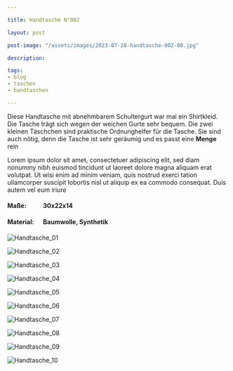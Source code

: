 ```yaml
---

title: Handtasche N°002

layout: post

post-image: "/assets/images/2023-07-28-handtasche-002-00.jpg"

description:

tags:
- blog
- taschen
- handtaschen

---
```


Diese Handtasche mit abnehmbarem Schultergurt war mal ein Shirtkleid. Die Tasche trägt sich wegen der weichen Gurte sehr bequem. Die zwei kleinen Täschchen sind praktische Ordnunghelfer für die Tasche. Sie sind auch nötig, denn die Tasche ist sehr geräumig und es passt eine **Menge** rein

Lorem ipsum dolor sit amet, consectetuer adipiscing elit, sed diam nonummy nibh euismod tincidunt ut laoreet dolore magna aliquam erat volutpat. Ut wisi enim ad minim veniam, quis nostrud exerci tation ullamcorper suscipit lobortis nisl ut aliquip ex ea commodo consequat. Duis autem vel eum iriure

#### Maße: &emsp; &emsp; 30x22x14

#### Material: &emsp; Baumwolle, Synthetik 

![Handtasche_01](/assets/images/2023-07-28-handtasche-002-01.jpg)<br>

![Handtasche_02](/assets/images/2023-07-28-handtasche-002-02.jpg)<br>

![Handtasche_03](/assets/images/2023-07-28-handtasche-002-03.jpg)<br>

![Handtasche_04](/assets/images/2023-07-28-handtasche-002-04.jpg)<br>

![Handtasche_05](/assets/images/2023-07-28-handtasche-002-05.jpg)<br>

![Handtasche_06](/assets/images/2023-07-28-handtasche-002-06.jpg)<br>

![Handtasche_07](/assets/images/2023-07-28-handtasche-002-07.jpg)<br>

![Handtasche_08](/assets/images/2023-07-28-handtasche-002-08.jpg)<br>

![Handtasche_09](/assets/images/2023-07-28-handtasche-002-09.jpg)<br>

![Handtasche_10](/assets/images/2023-07-28-handtasche-002-10.jpg)<br>

[Wenn Dir Diese Tasche gefällt und Du sie haben möchtest, dann kannst Du <a href="http://www.etsy.com/de/shop/MsTurtleTailor" target="_blank">hier</a> klicken!]::
